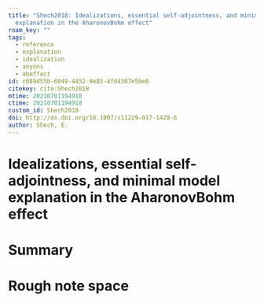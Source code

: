 ```yaml
---
title: "Shech2018: Idealizations, essential self-adjointness, and minimal model
  explanation in the AharonovBohm effect"
roam_key: ""
tags:
  - reference
  - explanation
  - idealization
  - anyons
  - abeffect
id: c689d55b-6049-4452-9e85-4f04307e5be0
citekey: cite:Shech2018
mtime: 20210701194918
ctime: 20210701194918
custom_id: Shech2018
doi: http://dx.doi.org/10.1007/s11229-017-1428-6
author: Shech, E.
---
```


# Idealizations, essential self-adjointness, and minimal model explanation in the AharonovBohm effect

# Summary

# Rough note space
